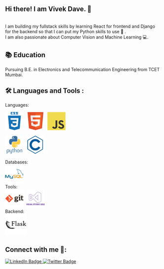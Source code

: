 ## Hi there! I am Vivek Dave. 🤙
<br>
I am building my fullstack skills by learning React for frontend and Django for the backend so that I can put my Python skills to use 🐍 . <br> I am also passionate about Computer Vision and Machine Learning 💻. 
<br>

## 📚 Education 
Pursuing B.E. in Electronics and Telecommunication Engineering from TCET Mumbai. 

## :hammer_and_wrench: Languages and Tools : 
Languages:
<div>
  <img src="https://github.com/devicons/devicon/blob/master/icons/css3/css3-plain-wordmark.svg"  title="CSS3" alt="CSS" width="60" height="60"/>&nbsp;
  <img src="https://github.com/devicons/devicon/blob/master/icons/html5/html5-original.svg" title="HTML5" alt="HTML" width="60" height="60"/>&nbsp;
  <img src="https://github.com/devicons/devicon/blob/master/icons/javascript/javascript-original.svg" title="JavaScript" alt="JavaScript" width="60" height="60"/>&nbsp;
 
  <img src="https://github.com/devicons/devicon/blob/master/icons/python/python-original-wordmark.svg"  title="Python" alt="Python" width="60" height="60"/>&nbsp;
  <img src= "https://github.com/devicons/devicon/blob/master/icons/c/c-line.svg" title= "C" alt = "C" width="60" height= "60"/>&nbsp;

</div>
Databases:
<div>
 <img src="https://github.com/devicons/devicon/blob/master/icons/mysql/mysql-original-wordmark.svg" title="MySQL"  alt="MySQL" width="60" height="60"/>&nbsp;
</div>
Tools:
<div> 
  <img src= "https://github.com/devicons/devicon/blob/master/icons/git/git-original-wordmark.svg" title = "Git" alt = "C" width = "60" height = "60"/>&nbsp;
  <img src="https://github.com/devicons/devicon/blob/master/icons/visualstudio/visualstudio-line-wordmark.svg" title= "VSC" alt = "VSCode" width ="60" height="60"/>&nbsp;
</div>
Backend:
<div>
  <img src = "https://github.com/devicons/devicon/blob/master/icons/flask/flask-original-wordmark.svg" title = "Flask" alt = "C" width = "70" height = "70"/>&nbsp;
</div>

## Connect with me 📱:
<div id="badges">
  <a href="https://www.linkedin.com/in/vivek-dave-2a0362233?utm_source=share&utm_campaign=share_via&utm_content=profile&utm_medium=android_app">
    <img src="https://img.shields.io/badge/LinkedIn-blue?style=for-the-badge&logo=linkedin&logoColor=white" alt="LinkedIn Badge"/>
  </a>
  <a href="https://x.com/Viv_Dave_?t=yJbIF4uVexHkKAKxGo242g&s=09">
    <img src="https://img.shields.io/badge/Twitter-blue?style=for-the-badge&logo=twitter&logoColor=white" alt="Twitter Badge"/>
  </a>
</div>



<!--
**Viv-Dave/Viv-Dave** is a ✨ _special_ ✨ repository because its `README.md` (this file) appears on your GitHub profile.

Here are some ideas to get you started:

- 🔭 I’m currently working on ...
- 🌱 I’m currently learning ...
- 👯 I’m looking to collaborate on ...
- 🤔 I’m looking for help with ...
- 💬 Ask me about ...
- 📫 How to reach me: ...
- 😄 Pronouns: ...
- ⚡ Fun fact: ...
-->
